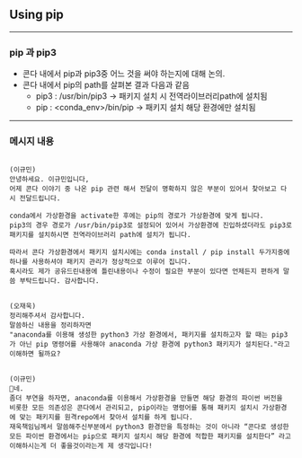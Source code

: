 ## Using pip
-----

### pip 과 pip3
- 콘다 내에서 pip과 pip3중 어느 것을 써야 하는지에 대해 논의.
- 콘다 내에서 pip의 path를 살펴본 결과 다음과 같음
  - pip3 : /usr/bin/pip3 -> 패키지 설치 시 전역라이브러리path에 설치됨
  - pip : <conda_env>/bin/pip -> 패키지 설치 해당 환경에만 설치됨

------

### 메시지 내용
<pre><code>
(이규민)
안녕하세요. 이규민입니다,
어제 콘다 이야기 중 나온 pip 관련 해서 전달이 명확하지 않은 부분이 있어서 찾아보고 다시 전달드립니다.

conda에서 가상환경을 activate한 후에는 pip의 경로가 가상환경에 맞게 됩니다.
pip3의 경우 경로가 /usr/bin/pip3로 설정되어 있어서 가상환경에 진입하셨더라도 pip3로 패키지를 설치하시면 전역라이브러리 path에 설치가 됩니다.

따라서 콘다 가상환경에서 패키지 설치시에는 conda install / pip install 두가지중에 하나를 사용하셔야 패키지 관리가 정상적으로 이루어 집니다.
혹시라도 제가 공유드린내용에 틀린내용이나 수정이 필요한 부분이 있다면 언제든지 편하게 말씀 부탁드립니다. 감사합니다.
</code></pre>
<pre><code>
(오재욱)
정리해주셔서 감사합니다.
말씀하신 내용을 정리하자면 
"anaconda를 이용해 생성한 python3 가상 환경에서, 패키지를 설치하고자 할 때는 pip3가 아닌 pip 명령어를 사용해야 anaconda 가상 환경에 python3 패키지가 설치된다."라고 이해하면 될까요?
</code></pre>
<pre><code>
(이규민)
네. 
좀더 부연을 하자면, anaconda를 이용해서 가상환경을 만들면 해당 환경의 파이썬 버전을 비롯한 모든 의존성은 콘다에서 관리되고, pip이라는 명령어를 통해 패키지 설치시 가상환경에 맞는 패키지를 원격repo에서 찾아서 설치를 하게 됩니다.
재욱책임님께서 말씀해주신부분에서 python3 환경만을 특정하는 것이 아니라 “콘다로 생성한 모든 파이썬 환경에서는 pip으로 패키지 설치시 해당 환경에 적합한 패키지를 설치한다” 라고 이해하시는게 더 좋을것이라는게 제 생각입니다!
</code></pre>